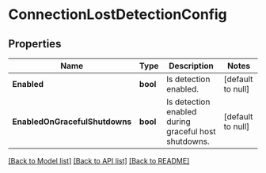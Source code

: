 # ConnectionLostDetectionConfig

## Properties
Name | Type | Description | Notes
------------ | ------------- | ------------- | -------------
**Enabled** | **bool** | Is detection enabled. | [default to null]
**EnabledOnGracefulShutdowns** | **bool** | Is detection enabled during graceful host shutdowns. | [default to null]

[[Back to Model list]](../README.md#documentation-for-models) [[Back to API list]](../README.md#documentation-for-api-endpoints) [[Back to README]](../README.md)


